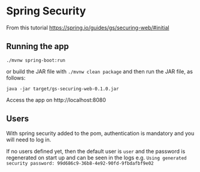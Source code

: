 # Spring Security

From this tutorial https://spring.io/guides/gs/securing-web/#initial

## Running the app
`./mvnw spring-boot:run`

or build the JAR file with `./mvnw clean package` and then run the JAR file, as follows:

`java -jar target/gs-securing-web-0.1.0.jar`

Access the app on http://localhost:8080

## Users
With spring security added to the pom, authentication is mandatory and you will need to log in.

If no users defined yet, then the default user is `user` and the password is regenerated on start up and can be seen in the logs e.g.
`Using generated security password: 99d686c9-36b8-4e92-90fd-9fbdafbf9e02`





